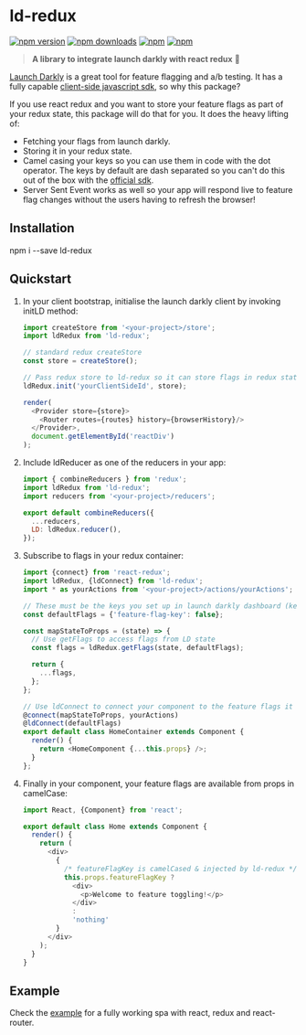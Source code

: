 # ld-redux

[![npm version](https://img.shields.io/npm/v/ld-redux.svg?style=flat-square)](https://www.npmjs.com/package/ld-redux) [![npm downloads](https://img.shields.io/npm/dm/ld-redux.svg?style=flat-square)](https://www.npmjs.com/package/ld-redux) [![npm](https://img.shields.io/npm/dt/ld-redux.svg?style=flat-square)](https://www.npmjs.com/package/ld-redux) [![npm](https://img.shields.io/npm/l/ld-redux.svg?style=flat-square)](https://www.npmjs.com/package/ld-redux) 

> **A library to integrate launch darkly with react redux** :clap:

[Launch Darkly](https://launchdarkly.com/faq.html) is a great tool for feature flagging and a/b testing. It has a fully capable [client-side javascript sdk](https://github.com/launchdarkly/js-client), so why this package? 

If you use react redux and you want to store your feature flags as part of your redux state, this package will do that for you. It does the heavy lifting of:

 * Fetching your flags from launch darkly.
 * Storing it in your redux state.
 * Camel casing your keys so you can use them in code with the dot operator. The keys by default are dash separated so you can't do this out of the box with the [official sdk](https://github.com/launchdarkly/js-client).
 * Server Sent Event works as well so your app will respond live to feature flag changes without the users having to refresh the browser!

## Installation

npm i --save ld-redux

## Quickstart

1. In your client bootstrap, initialise the launch darkly client by invoking initLD method:

    ```javascript
    import createStore from '<your-project>/store';
    import ldRedux from 'ld-redux';
    
    // standard redux createStore
    const store = createStore();
    
    // Pass redux store to ld-redux so it can store flags in redux state
    ldRedux.init('yourClientSideId', store);
    
    render(
      <Provider store={store}>
        <Router routes={routes} history={browserHistory}/>
      </Provider>,
      document.getElementById('reactDiv')
    );
    ```

2. Include ldReducer as one of the reducers in your app:

    ```javascript
    import { combineReducers } from 'redux';
    import ldRedux from 'ld-redux';
    import reducers from '<your-project>/reducers'; 
   
    export default combineReducers({
      ...reducers,
      LD: ldRedux.reducer(),
    });
    ```

3. Subscribe to flags in your redux container:
    
    ```javascript
    import {connect} from 'react-redux';
    import ldRedux, {ldConnect} from 'ld-redux';
    import * as yourActions from '<your-project>/actions/yourActions';
    
    // These must be the keys you set up in launch darkly dashboard (kebab-lower-cased)
    const defaultFlags = {'feature-flag-key': false};
    
    const mapStateToProps = (state) => {
      // Use getFlags to access flags from LD state
      const flags = ldRedux.getFlags(state, defaultFlags);
    
      return {
        ...flags,
      };
    };
    
    // Use ldConnect to connect your component to the feature flags it needs
    @connect(mapStateToProps, yourActions)
    @ldConnect(defaultFlags)
    export default class HomeContainer extends Component {
      render() {
        return <HomeComponent {...this.props} />;
      }
    };
    ```
    
4. Finally in your component, your feature flags are available from props in camelCase:

    ```javascript
    import React, {Component} from 'react';
    
    export default class Home extends Component {
      render() {
        return (
          <div>
            {
              /* featureFlagKey is camelCased & injected by ld-redux */
              this.props.featureFlagKey ?
                <div>
                  <p>Welcome to feature toggling!</p>
                </div>
                :
                'nothing'
            }
          </div>
        );
      }
    }
    ```

## Example
Check the [example](https://github.com/yusinto/ld-redux/tree/master/example) for a fully working spa with react, redux and react-router. 
